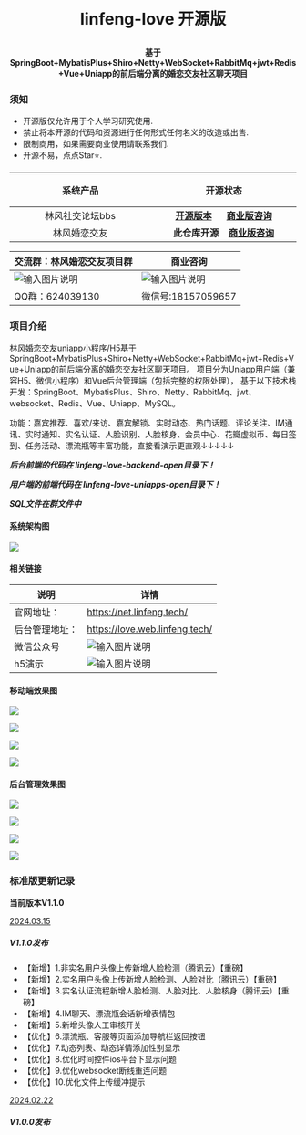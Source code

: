 <h1 align="center" style="margin: 30px 0 30px; font-weight: bold;">linfeng-love 开源版</h1>
<h4 align="center">基于SpringBoot+MybatisPlus+Shiro+Netty+WebSocket+RabbitMq+jwt+Redis+Vue+Uniapp的前后端分离的婚恋交友社区聊天项目</h4>

### 须知
- 开源版仅允许用于个人学习研究使用.
- 禁止将本开源的代码和资源进行任何形式任何名义的改造或出售.
- 限制商用，如果需要商业使用请联系我们.
- 开源不易，点点Star⭐.
<table width="100%" border="0" cellspacing="0" cellpadding="0" align="center">
  <thead>
    <tr>
      <th  width="300px" align="center" height="60">系统产品</th>
     <th  width="300px" align="center" height="60">开源状态</th>
    </tr>
  </thead>
  <tbody>
  <tr>
      <td align="center">林风社交论坛bbs</td>
      <td align="center"> <b><a  href="https://gitee.com/virus010101/linfeng-community" target="_blank">开源版本</a></b>&nbsp;&nbsp;&nbsp;&nbsp;&nbsp;&nbsp;<b><a  href="https://github.com/linfeng-love-1/linfeng-love/blob/1dcaf60ed98e8227ee182b17c10e380014439c9e/images/qrcode-bbs-wx.png" target="_blank">商业版咨询</a></b></td>
    </tr>
 <tr>
      <td align="center">林风婚恋交友</td>
      <td align="center"> <b>此仓库开源</b>&nbsp;&nbsp;&nbsp;&nbsp;<b><a  href="https://github.com/linfeng-love-1/linfeng-love/blob/1dcaf60ed98e8227ee182b17c10e380014439c9e/images/qrcode-love-wx.jpg" target="_blank">商业版咨询</a></b></td>
    </tr>
  </tbody>
</table>

| 交流群：林风婚恋交友项目群                     | 商业咨询                                                                                       |
|-------------------------------------------------------------------------------|--------------------------------------------------------------------------------------------|
| ![输入图片说明](https://github.com/linfeng-love-1/linfeng-love/blob/1dcaf60ed98e8227ee182b17c10e380014439c9e/images/qrcode-love-group.jpg) | ![输入图片说明](https://github.com/linfeng-love-1/linfeng-love/blob/1dcaf60ed98e8227ee182b17c10e380014439c9e/images/qrcode-love-wx.jpg) |
| QQ群：624039130                              | 微信号:18157059657                                                                            |

### 项目介绍
林风婚恋交友uniapp小程序/H5基于SpringBoot+MybatisPlus+Shiro+Netty+WebSocket+RabbitMq+jwt+Redis+Vue+Uniapp的前后端分离的婚恋交友社区聊天项目。 项目分为Uniapp用户端（兼容H5、微信小程序）和Vue后台管理端（包括完整的权限处理）， 基于以下技术栈开发：SpringBoot、MybatisPlus、Shiro、Netty、RabbitMq、jwt、websocket、Redis、Vue、Uniapp、MySQL。

功能：嘉宾推荐、喜欢/来访、嘉宾解锁、实时动态、热门话题、评论关注、IM通讯、实时通知、实名认证、人脸识别、人脸核身、会员中心、花瓣虚拟币、每日签到、任务活动、漂流瓶等丰富功能，直接看演示更直观↓↓↓↓↓

***后台前端的代码在 linfeng-love-backend-open目录下！***

***用户端的前端代码在 linfeng-love-uniapps-open目录下！***

***SQL文件在群文件中***

#### 系统架构图
![](https://github.com/linfeng-love-1/linfeng-love/blob/1dcaf60ed98e8227ee182b17c10e380014439c9e/images/love-main.png)

#### 相关链接
| 说明      | 详情                                                                                         |
|---------|--------------------------------------------------------------------------------------------|
| 官网地址：   | https://net.linfeng.tech/                                                                  |
| 后台管理地址： | https://love.web.linfeng.tech/                                                             |
| 微信公众号   | ![输入图片说明](https://github.com/linfeng-love-1/linfeng-love/blob/1dcaf60ed98e8227ee182b17c10e380014439c9e/images/linfeng-ma.jpg)     |
| h5演示    | ![输入图片说明](https://github.com/linfeng-love-1/linfeng-love/blob/1dcaf60ed98e8227ee182b17c10e380014439c9e/images/qrcode-love-h5.png) |


#### 移动端效果图

![](https://github.com/linfeng-love-1/linfeng-love/blob/1dcaf60ed98e8227ee182b17c10e380014439c9e/images/love-1.png)

![](https://github.com/linfeng-love-1/linfeng-love/blob/1dcaf60ed98e8227ee182b17c10e380014439c9e/images/love-2.png)

![](https://github.com/linfeng-love-1/linfeng-love/blob/1dcaf60ed98e8227ee182b17c10e380014439c9e/images/love-3.png)

![](https://github.com/linfeng-love-1/linfeng-love/blob/1dcaf60ed98e8227ee182b17c10e380014439c9e/images/love-4.png)

#### 后台管理效果图

![](https://github.com/linfeng-love-1/linfeng-love/blob/1dcaf60ed98e8227ee182b17c10e380014439c9e/images/web-1.jpg)

![](https://github.com/linfeng-love-1/linfeng-love/blob/1dcaf60ed98e8227ee182b17c10e380014439c9e/images/web-2.jpg)

![](https://github.com/linfeng-love-1/linfeng-love/blob/1dcaf60ed98e8227ee182b17c10e380014439c9e/images/web-3.jpg)

![](https://github.com/linfeng-love-1/linfeng-love/blob/1dcaf60ed98e8227ee182b17c10e380014439c9e/images/web-4.jpg)


### 标准版更新记录

**当前版本V1.1.0**

<u>2024.03.15</u>
##### **V1.1.0发布**
- 【新增】1.非实名用户头像上传新增人脸检测（腾讯云）【重磅】
- 【新增】2.实名用户头像上传新增人脸检测、人脸对比（腾讯云）【重磅】
- 【新增】3.实名认证流程新增人脸检测、人脸对比、人脸核身（腾讯云）【重磅】
- 【新增】4.IM聊天、漂流瓶会话新增表情包
- 【新增】5.新增头像人工审核开关
- 【优化】6.漂流瓶、客服等页面添加导航栏返回按钮
- 【优化】7.动态列表、动态详情添加性别显示
- 【优化】8.优化时间控件ios平台下显示问题
- 【优化】9.优化websocket断线重连问题
- 【优化】10.优化文件上传缓冲提示

<u>2024.02.22</u>
##### **V1.0.0发布**
